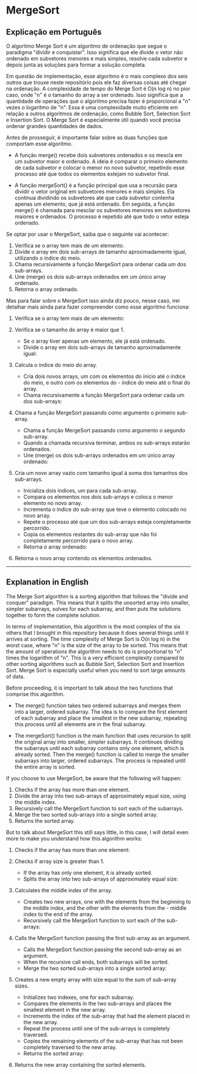 # MergeSort

## Explicação em Português

O algoritmo Merge Sort é um algoritmo de ordenação que segue o paradigma "dividir e conquistar". Isso significa que ele divide o vetor não ordenado em subvetores menores e mais simples, resolve cada subvetor e depois junta as soluções para formar a solução completa.

Em questão de implementação, esse algoritmo é o mais complexo dos seis outros que trouxe neste repositório pois ele faz diversas coisas até chegar na ordenação.
A complexidade de tempo do Merge Sort é O(n log n) no pior caso, onde "n" é o tamanho do array a ser ordenado. Isso significa que a quantidade de operações que o algoritmo precisa fazer é proporcional a "n" vezes o logaritmo de "n". Essa é uma complexidade muito eficiente em relação a outros algoritmos de ordenação, como Bubble Sort, Selection Sort e Insertion Sort. O Merge Sort é especialmente útil quando você precisa ordenar grandes quantidades de dados.

Antes de prosseguir, é importante falar sobre as duas funções que comportam esse algoritmo.

- A função merge() recebe dois subvetores ordenados e os mescla em um subvetor maior e ordenado. A ideia é comparar o primeiro elemento de cada subvetor e colocar o menor no novo subvetor, repetindo esse processo até que todos os elementos estejam no subvetor final.

- A função mergeSort() é a função principal que usa a recursão para dividir o vetor original em subvetores menores e mais simples. Ela continua dividindo os subvetores até que cada subvetor contenha apenas um elemento, que já está ordenado. Em seguida, a função merge() é chamada para mesclar os subvetores menores em subvetores maiores e ordenados. O processo é repetido até que todo o vetor esteja ordenado.

Se optar por usar o MergeSort, saiba que o seguinte vai acontecer:

1. Verifica se o array tem mais de um elemento.
2. Divide o array em dois sub-arrays de tamanho aproximadamente igual, utilizando o índice do meio.
3. Chama recursivamente a função MergeSort para ordenar cada um dos sub-arrays.
4. Une (merge) os dois sub-arrays ordenados em um único array ordenado.
5. Retorna o array ordenado.

Mas para falar sobre o MergeSort isso ainda diz pouco, nesse caso, irei detalhar mais ainda para fazer compreender como esse algoritmo funciona:

1. Verifica se o array tem mais de um elemento:

2. Verifica se o tamanho do array é maior que 1.

   - Se o array tiver apenas um elemento, ele já está ordenado.
   - Divide o array em dois sub-arrays de tamanho aproximadamente igual:

3. Calcula o índice do meio do array.

   - Cria dois novos arrays, um com os elementos do início até o índice do meio, e outro com os elementos do - índice do meio até o final do array.
   - Chama recursivamente a função MergeSort para ordenar cada um dos sub-arrays:

4. Chama a função MergeSort passando como argumento o primeiro sub-array.

   - Chama a função MergeSort passando como argumento o segundo sub-array.
   - Quando a chamada recursiva terminar, ambos os sub-arrays estarão ordenados.
   - Une (merge) os dois sub-arrays ordenados em um único array ordenado:

5. Cria um novo array vazio com tamanho igual à soma dos tamanhos dos sub-arrays.

   - Inicializa dois índices, um para cada sub-array.
   - Compara os elementos nos dois sub-arrays e coloca o menor elemento no novo array.
   - Incrementa o índice do sub-array que teve o elemento colocado no novo array.
   - Repete o processo até que um dos sub-arrays esteja completamente percorrido.
   - Copia os elementos restantes do sub-array que não foi completamente percorrido para o novo array.
   - Retorna o array ordenado:

6. Retorna o novo array contendo os elementos ordenados.

---

## Explanation in English

The Merge Sort algorithm is a sorting algorithm that follows the "divide and conquer" paradigm. This means that it splits the unsorted array into smaller, simpler subarrays, solves for each subarray, and then puts the solutions together to form the complete solution.

In terms of implementation, this algorithm is the most complex of the six others that I brought in this repository because it does several things until it arrives at sorting.
The time complexity of Merge Sort is O(n log n) in the worst case, where "n" is the size of the array to be sorted. This means that the amount of operations the algorithm needs to do is proportional to "n" times the logarithm of "n". This is a very efficient complexity compared to other sorting algorithms such as Bubble Sort, Selection Sort and Insertion Sort. Merge Sort is especially useful when you need to sort large amounts of data.

Before proceeding, it is important to talk about the two functions that comprise this algorithm.

- The merge() function takes two ordered subarrays and merges them into a larger, ordered subarray. The idea is to compare the first element of each subarray and place the smallest in the new subarray, repeating this process until all elements are in the final subarray.

- The mergeSort() function is the main function that uses recursion to split the original array into smaller, simpler subarrays. It continues dividing the subarrays until each subarray contains only one element, which is already sorted. Then the merge() function is called to merge the smaller subarrays into larger, ordered subarrays. The process is repeated until the entire array is sorted.

If you choose to use MergeSort, be aware that the following will happen:

1. Checks if the array has more than one element.
2. Divide the array into two sub-arrays of approximately equal size, using the middle index.
3. Recursively call the MergeSort function to sort each of the subarrays.
4. Merge the two sorted sub-arrays into a single sorted array.
5. Returns the sorted array.

But to talk about MergeSort this still says little, in this case, I will detail even more to make you understand how this algorithm works:

1. Checks if the array has more than one element:

2. Checks if array size is greater than 1.

   - If the array has only one element, it is already sorted.
   - Splits the array into two sub-arrays of approximately equal size:

3. Calculates the middle index of the array.

   - Creates two new arrays, one with the elements from the beginning to the middle index, and the other with the elements from the - middle index to the end of the array.
   - Recursively call the MergeSort function to sort each of the sub-arrays:

4. Calls the MergeSort function passing the first sub-array as an argument.

   - Calls the MergeSort function passing the second sub-array as an argument.
   - When the recursive call ends, both subarrays will be sorted.
   - Merge the two sorted sub-arrays into a single sorted array:

5. Creates a new empty array with size equal to the sum of sub-array sizes.

   - Initializes two indexes, one for each subarray.
   - Compares the elements in the two sub-arrays and places the smallest element in the new array.
   - Increments the index of the sub-array that had the element placed in the new array.
   - Repeat the process until one of the sub-arrays is completely traversed.
   - Copies the remaining elements of the sub-array that has not been completely traversed to the new array.
   - Returns the sorted array:

6. Returns the new array containing the sorted elements.
